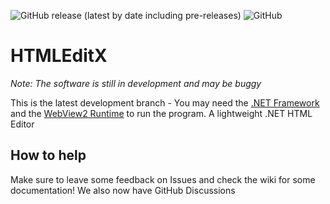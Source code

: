 ![GitHub release (latest by date including pre-releases)](https://img.shields.io/github/v/release/XTSoftware/HTMLEditX?include_prereleases) ![GitHub](https://img.shields.io/github/license/XTSoftware/HTMLEditX)
# HTMLEditX 

*Note: The software is still in development and may be buggy*

This is the latest development branch - You may need the [.NET Framework](https://go.microsoft.com/fwlink/?LinkId=2085155) and the [WebView2 Runtime](https://go.microsoft.com/fwlink/p/?LinkId=2124703) to run the program.
A lightweight .NET HTML Editor

## How to help
Make sure to leave some feedback on Issues and check the wiki for some documentation! We also now have GitHub Discussions
